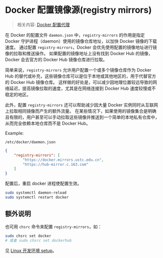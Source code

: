 # Docker 配置镜像源(registry mirrors)

> 相关内容: [Docker 配置代理](./Docker配置代理.md)

在 Docker 的配置文件 `daemon.json` 中，`registry-mirrors` 的作用是指定 Docker 守护进程（daemon）使用的镜像仓库地址，以加快 Docker 镜像的下载速度。
通过配置 `registry-mirrors`，Docker 会优先使用配置的镜像地址进行镜像的拉取和推送操作。
如果配置的镜像地址上没有找到 Docker Hub 的镜像，Docker 会去官方的 Docker Hub 镜像仓库进行拉取。

简单来说，`registry-mirrors` 允许用户配置一个或多个镜像仓库作为 Docker Hub 的替代或补充，这些镜像仓库可以是位于本地或其他地区的，用于代替官方的 Docker Hub 镜像仓库。
这样做的好处是，可以减少因地理位置较远导致的网络延迟，提高镜像拉取的速度，尤其是在网络连接到 Docker Hub 速度较慢或不稳定的地区。

此外，配置 `registry-mirrors` 还可以帮助减少因大量 Docker 实例同时从互联网上拉取相同镜像而产生的额外流量。
在某些情况下，如果使用的镜像集合是明确且有限的，用户甚至可以手动拉取这些镜像并推送到一个简单的本地私有仓库中，从而完全依赖本地仓库而不是 Docker Hub。

Example:

`/etc/docker/daemon.json`

```json
{
    "registry-mirrors": [
        "https://docker.mirrors.ustc.edu.cn",
        "https://hub-mirror.c.163.com"
    ]
}
```

配置后，重启 docker 进程使配置生效。

```bash
sudo systemctl daemon-reload
sudo systemctl restart docker
```

## 额外说明

也可用 `chsrc` 命令来配置 `registry-mirrors`，如：

```bash
sudo chsrc set docker
# 或者 sudo chsrc set dockerhub
```

见 [Linux 开发环境 setup](../Linux/Linux开发环境setup.md#全平台换源工具-chsrc)。
